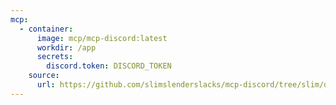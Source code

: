 ```yaml
---
mcp:
  - container:
      image: mcp/mcp-discord:latest
      workdir: /app
      secrets:
        discord.token: DISCORD_TOKEN
    source:
      url: https://github.com/slimslenderslacks/mcp-discord/tree/slim/docker
---
```

